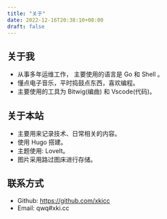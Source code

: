 ```yaml
---
title: "关于"
date: 2022-12-16T20:38:10+08:00
draft: false
---
```

##  关于我
- 从事多年运维工作， 主要使用的语言是 Go 和 Shell 。
- 懂点电子音乐，平时捣鼓点东西，喜欢编程。
- 主要使用的工具为 Bitwig(编曲) 和 Vscode(代码)。
## 关于本站
- 主要用来记录技术、日常相关的内容。
- 使用 Hugo 搭建。
- 主题使用: LoveIt。
- 图片采用路过图床进行存储。
## 联系方式
- Github: https://github.com/xkicc
- Email: qwq#xki.cc